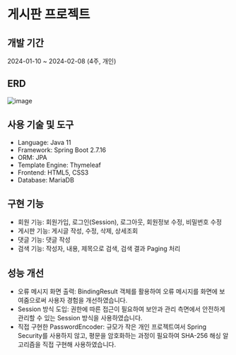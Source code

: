 # 게시판 프로젝트

## 개발 기간
2024-01-10 ~ 2024-02-08 (4주, 개인)

## ERD
![image](https://github.com/user-attachments/assets/8151b4ce-1331-4eb6-a1d7-a1a962a45e68)

## 사용 기술 및 도구
- Language: Java 11
- Framework: Spring Boot 2.7.16
- ORM: JPA
- Template Engine: Thymeleaf
- Frontend: HTML5, CSS3
- Database: MariaDB

## 구현 기능
- 회원 기능: 회원가입, 로그인(Session), 로그아웃, 회원정보 수정, 비밀번호 수정
- 게시판 기능: 게시글 작성, 수정, 삭제, 상세조회
- 댓글 기능: 댓글 작성
- 검색 기능: 작성자, 내용, 제목으로 검색, 검색 결과 Paging 처리

## 성능 개선
- 오류 메시지 화면 출력: BindingResult 객체를 활용하여 오류 메시지를 화면에 보여줌으로써 사용자 경험을 개선하였습니다.
- Session 방식 도입: 권한에 따른 접근이 필요하여 보안과 관리 측면에서 안전하게 관리할 수 있는 Session 방식을 사용하였습니다.
- 직접 구현한 PasswordEncoder: 규모가 작은 개인 프로젝트여서 Spring Security를 사용하지 않고, 평문을 암호화하는 과정이 필요하여 SHA-256 해싱 알고리즘을 직접 구현해 사용하였습니다.
